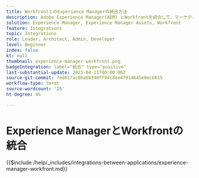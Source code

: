 ```yaml
---
title: WorkfrontとのExperience Managerの統合方法
description: Adobe Experience Manager(AEM) とWorkfrontを統合して、マーケティング操作を合理化します。
solution: Experience Manager, Experience Manager Assets, Workfront
feature: Integrations
topic: Integrations
role: Leader, Architect, Admin, Developer
level: Beginner
index: false
kt: null
thumbnail: experience-manager-workfront.png
badgeIntegration: label="統合" type="positive"
last-substantial-update: 2023-04-11T00:00:00Z
source-git-commit: 7ed617ac0ba6b340ff94cdee47914645e0ec6615
workflow-type: tm+mt
source-wordcount: '25'
ht-degree: 4%

---
```



# Experience ManagerとWorkfrontの統合

{{$include /help/_includes/integrations-between-applications/experience-manager-workfront.md}}
